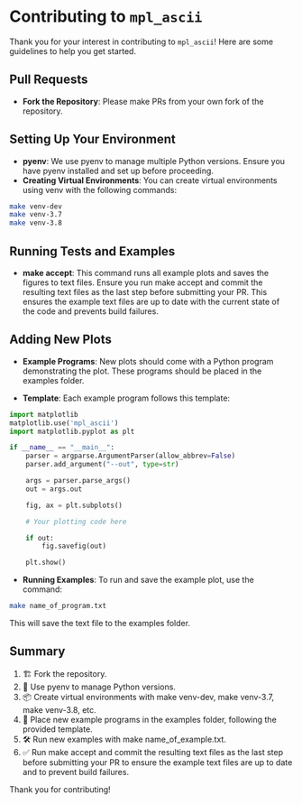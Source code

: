 # Contributing to `mpl_ascii`

Thank you for your interest in contributing to `mpl_ascii`! Here are some guidelines to help you get started.

## Pull Requests

- **Fork the Repository**: Please make PRs from your own fork of the repository.

## Setting Up Your Environment

- **pyenv**: We use pyenv to manage multiple Python versions. Ensure you have pyenv installed and set up before proceeding.
- **Creating Virtual Environments**: You can create virtual environments using venv with the following commands:

```bash
make venv-dev
make venv-3.7
make venv-3.8
```

## Running Tests and Examples

- **make accept**: This command runs all example plots and saves the figures to text files. Ensure you run make accept and commit the resulting text files as the last step before submitting your PR. This ensures the example text files are up to date with the current state of the code and prevents build failures.

## Adding New Plots

- **Example Programs**: New plots should come with a Python program demonstrating the plot. These programs should be placed in the examples folder.

- **Template**: Each example program follows this template:

```python
import matplotlib
matplotlib.use('mpl_ascii')
import matplotlib.pyplot as plt

if __name__ == "__main__":
    parser = argparse.ArgumentParser(allow_abbrev=False)
    parser.add_argument("--out", type=str)

    args = parser.parse_args()
    out = args.out

    fig, ax = plt.subplots()

    # Your plotting code here

    if out:
        fig.savefig(out)

    plt.show()
```

- **Running Examples**: To run and save the example plot, use the command:

```bash
make name_of_program.txt
```
This will save the text file to the examples folder.

## Summary

1. 🏗️ Fork the repository.
1. 🐍 Use pyenv to manage Python versions.
1. 📦 Create virtual environments with make venv-dev, make venv-3.7, make venv-3.8, etc.
1. 📁 Place new example programs in the examples folder, following the provided template.
1. 🛠️ Run new examples with make name_of_example.txt.
1. ✅ Run make accept and commit the resulting text files as the last step before submitting your PR to ensure the example text files are up to date and to prevent build failures.

Thank you for contributing!